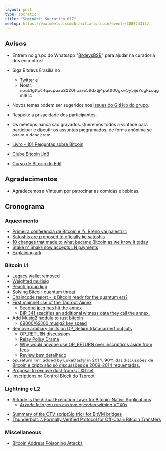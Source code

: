 ```yaml
---
layout: post
type: socratic
title: "Seminário Socrático 017"
meetup: https://www.meetup.com/brasilia-bitcoin/events/308024313/
---
```


## Avisos

* Entrem no grupo do Whatsapp "[BitdevsBSB](https://chat.whatsapp.com/KxuGyYu4TZy94KcA1yXCzi)" para ajudar na curadoria dos encontros!
* Siga Bitdevs Brasília no 
    * [Twitter](https://twitter.com/BitDevsBSB) e 
    * Nostr: npub1gttp04qscpuau2220hpave59dxtjj4put900gxw3y5jje7ugkzcqgml8r4

* Novos temas podem ser sugeridos nos [issues do GitHub do grupo](https://github.com/BitDevsBSB/BitDevsBSB/issues).
* Respeite a privacidade dos participantes.
* Os meetups nunca são gravados. Queremos todos a vontade para participar e discutir os assuntos programados, de forma anônima se assim o desejarem.
* [Livro - 101 Perguntas sobre Bitcoin](https://bitcoin101.site)
* [Clube Bitcoin UnB](https://x.com/ClubeBitcoinUnB)
* [Curso de Bitcoin do Edil](https://www.youtube.com/watch?v=gCgdCgyHFqw&list=PLfdR3_dt2rbexb-ohbaLLzAuNAp7Ypt8u)

## Agradecimentos

* Agradecemos à Vinteum por patrocinar as comidas e bebidas.

## Cronograma

### Aquecimento

* [Primeira conferência de Bitcoin e IA. Breno vai palestrar.](https://x.com/brenorb/status/1920993468735701242)
* [Satoshis are proposed to oficially be satoshis](https://github.com/bitcoin/bips/pull/1841)
* [10 changes that made to what became Bitcoin as we know it today](https://x.com/raw_avocado/status/1916909232030450163)
* [Stake n' Shake now accepts LN payments](https://x.com/BitcoinMagazine/status/1923225678603784674)
* [Explaining ark](https://x.com/neha/status/1924854644880105709)


### Bitcoin L1

* [Legacy wallet removed](https://github.com/bitcoin/bitcoin/pull/28710)
* [Weighted multisig](https://x.com/mononautical/status/1921012232747421892?s=46)
* [Peach group hug](https://x.com/peachbitcoin/status/1921147023262146785?s=46)
* [Solving Bitcoin quantum threat](https://www.youtube.com/watch?v=4NoJnPmCVdU)
* [Chaincode report - Is Bitcoin ready for the quantum era?](http://chaincode.com/bitcoin-post-quantum.pdf)
* [First mainnet use of the Taproot Annex](https://x.com/mononautical/status/1921180666831499737)
    * [Second jpeg has hit the annex](https://x.com/mononautical/status/1921557253368295733)
    * [BIP 341 specifies an additional witness data they call the annex.](https://github.com/bitcoin/bips/blob/master/bip-0341.mediawiki)
* [Add Musig2 module to rust bitcoin](https://github.com/rust-bitcoin/rust-secp256k1/pull/716)
    * [69000/69000 musig2 key spend](https://x.com/stutxo/status/1911227050255409246)
* [Remove arbitrary limits on OP_Return (datacarrier) outputs](https://github.com/bitcoin/bitcoin/pull/32359)
    * [OP_RETURN discussiom](https://x.com/darosior/status/1922682098160111982)
    * [Relay Policy Drama](https://antoinep.com/posts/relay_policy_drama/)
    * [Why would anyone use OP_RETURN over inscriptions aside from fees](https://bitcoin.stackexchange.com/questions/126208/why-would-anyone-use-op-return-over-inscriptions-aside-from-fees)
    * [Review bem detalhado](https://www.twitch.tv/videos/2451181919)
* [op_return limit added by LukeDashjr in 2014. 90% das discussões de Bitcoin e cripto são só discussões de 2009-2014 requentadas.](https://x.com/w_s_bitcoin/status/1923829686653628725)
* [Proposal to remove dust from UTXO set](https://x.com/robin_linus/status/1924635225721864583)
* [Inscriptions no Control Block do Taproot](https://x.com/Ademan555/status/1922166529145069603)

### Lightning e L2

* [Arkade is the Virtual Execution Layer for Bitcoin-Native Applications](https://x.com/ArkLabsHQ/status/1927723989339922461)
    * [Arkade let's you run custom opcodes withing VTXOs](https://x.com/bergealex4/status/1927729381566259353)
<!-- This is repeated from last month because we didn't have enough time to cover all the topics and I really want to talk about these. -->
* [Summary of the CTV scriptSig trick for BitVM bridges](https://x.com/robin_linus/status/1910149061359116596)
* [Thunderbolt: A Formally Verified Protocol for Off-Chain Bitcoin Transfers](https://eprint.iacr.org/2025/709)



### Miscellaneous

<!-- Same as last month. -->
* [Bitcoin Address Poisoning Attacks](https://blog.lopp.net/bitcoin-address-poisoning-attacks/)













